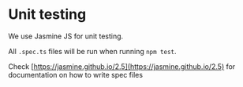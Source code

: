 # Unit testing

We use Jasmine JS for unit testing.

All `.spec.ts` files will be run when running `npm test`.

Check [https://jasmine.github.io/2.5](https://jasmine.github.io/2.5) for documentation on how to write spec files
